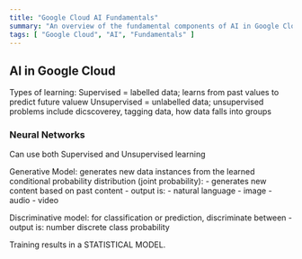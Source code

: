```yaml
---
title: "Google Cloud AI Fundamentals"
summary: "An overview of the fundamental components of AI in Google Cloud"
tags: [ "Google Cloud", "AI", "Fundamentals" ]
---
```



## AI in Google Cloud

Types of learning:
Supervised = labelled data; learns from past values to predict future valuew
Unsupervised = unlabelled data; unsupervised problems include dicscoverey, tagging data, how data falls into groups


### Neural Networks

Can use both Supervised and Unsupervised learning



Generative Model: generates new data instances from the learned conditional probability distribution (joint probability):
    - generates new content based on past content
    - output is:
        - natural language
        - image
        - audio
        - video

Discriminative model: for classification or prediction, discriminate between
    - output is:
        number
        discrete
        class
        probability



Training results in a STATISTICAL MODEL.


